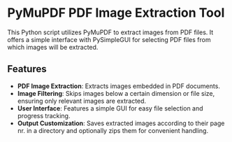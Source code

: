 # PyMuPDF PDF Image Extraction Tool

This Python script utilizes PyMuPDF to extract images from PDF files. It offers a simple interface with PySimpleGUI for selecting PDF files from which images will be extracted.

## Features

- **PDF Image Extraction**: Extracts images embedded in PDF documents.
- **Image Filtering**: Skips images below a certain dimension or file size, ensuring only relevant images are extracted.
- **User Interface**: Features a simple GUI for easy file selection and progress tracking.
- **Output Customization**: Saves extracted images according to their page nr. in a directory and optionally zips them for convenient handling.

